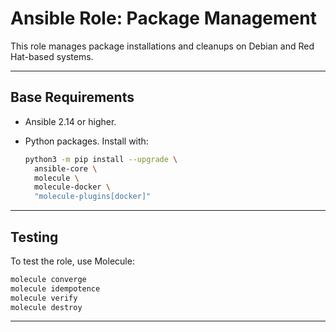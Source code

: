 # Ansible Role: Package Management

This role manages package installations and cleanups on Debian and Red
Hat-based systems.

---

## Base Requirements

- Ansible 2.14 or higher.
- Python packages. Install with:

  ```bash
  python3 -m pip install --upgrade \
    ansible-core \
    molecule \
    molecule-docker \
    "molecule-plugins[docker]"
  ```

---

## Testing

To test the role, use Molecule:

```bash
molecule converge
molecule idempotence
molecule verify
molecule destroy
```

---

<!-- DOCSIBLE START -->

<!-- DOCSIBLE END -->
